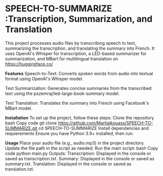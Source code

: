 # SPEECH-TO-SUMMARIZE :Transcription, Summarization, and Translation

This project processes audio files by transcribing speech to text, summarizing the transcription, and translating the summary into French. It uses OpenAI's Whisper for transcription, a LED-based summarizer for summarization, and MBart for multilingual translation on https://huggingface.co/

**Features**
Speech-to-Text:
Converts spoken words from audio into textual format using OpenAI's Whisper model.

Text Summarization:
Generates concise summaries from the transcribed text using the pszemraj/led-large-book-summary model.

Text Translation:
Translates the summary into French using Facebook's MBart model.

**Installation**
To set up the project, follow these steps:
Clone the repository
bash
Copy code
git clone https://github.com/Martialkouass/SPEECH-TO-SUMMARIZE.git
cd SPEECH-TO-SUMMARIZE
Install dependencies and requierements
Ensure you have Python 3.9+ installed, then run:

**Usage**
Place your audio file (e.g., audio.mp3) in the project directory.
Update the file path in the script as needed.
Run the main script:
bash
Copy code
python main.py
Outputs:
Transcription: Displayed in the console or saved as transcription.txt.
Summary: Displayed in the console or saved as summary.txt.
Translation: Displayed in the console or saved as translation.txt.

